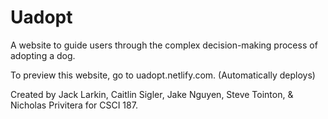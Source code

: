 # Uadopt
A website to guide users through the complex decision-making process of adopting a dog.

To preview this website, go to uadopt.netlify.com. (Automatically deploys)

Created by Jack Larkin, Caitlin Sigler, Jake Nguyen, Steve Tointon, & Nicholas Privitera for CSCI 187.
